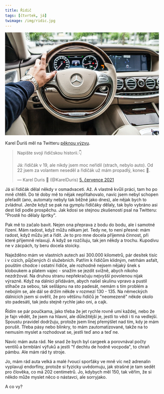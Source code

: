 ```yaml
---
title: Řidič
tags: [čtvrtek, já]
twimage: /img/ridic.jpg
---
```


![cover](/img/ridic.jpg)

Karel Ďuriš měl na Twitteru [pěknou výzvu](https://twitter.com/KarelDuris/status/1412043899766546433).

<blockquote class="twitter-tweet" data-lang="cs"><p lang="cs" dir="ltr">Napište svojí řidičskou historii.👇<br><br>Já: řidičák v 19, ale nikdy jsem moc neřídil (strach, nebylo auto). Od 22 jsem za volantem neseděl a řidičák už mám propadlý, konec 🤷.</p>&mdash; Karel Duris 🌈 (@KarelDuris) <a href="https://twitter.com/KarelDuris/status/1412043899766546433?ref_src=twsrc%5Etfw">5. července 2021</a></blockquote> <script async src="https://platform.twitter.com/widgets.js" charset="utf-8"></script>

Já si řidičák dělal někdy v osmadvaceti. Až. A vlastně kvůli práci, tam ho po mně chtěli. Do té doby mě to nějak nepřitahovalo, navíc jsem nebyl schopen přeřadit (ano, automaty nebyly tak běžné jako dnes), ale nějak bych to zvládnul. Jenže když se pak na gymplu řidičáky dělaly, tak bylo vybráno asi dest lidí podle prospěchu. Jak kdosi se stejnou zkušeností psal na Twitteru: "Prostě ho dělaly šprtky".

Pak mě to začalo bavit. Nejen ona přeprava z bodu do bodu, ale i samotné řízení. Mám radost, když můžu někam jet. Tedy ne, to není přesné: mám radost, když můžu jet a řídit. Je to pro mne docela příjemná činnost, při které příjemně relaxuji. A když se rozčiluju, tak jen někdy a trochu. Kupodivu ne v zácpách, ty beru docela stoicky.

Naježděno mám ve vlastních autech asi 300.000 kilometrů, pár desítek tisíc i v cizích, půjčených či služebních. Patřím k řidičům klidným, netrhám asfalt, pouštím chodce i ostatní řidiče, ale rozhodně nejsem nějaký šnek s kloboukem a platem vajec - snažím se jezdit svižně, abych nikoho nezdržoval. Na druhou stranu nepřekračuju nejvyšší povolenou nijak výrazně. Když na dálnici přidávám, abych našel skulinu vpravo a pustil stíhače za sebou, tak sešlápnu na sto padesát, nemám s tím problém a nebojím se, ale dál se držím někde v rozmezí 130 - 135. Na německých dálnicích jsem si ověřil, že pro většinu řidičů je "neomezeně" někde okolo sto padesáti, tak jedu stejně rychle jako oni, a cajk.

Řídím se pár poučkama, jako třeba že jet rychle rovně umí každej, nebo že je fajn vědět, že jsem na hlavní, ale důležitější je, jestli to vědí i ti na vedlejší. Spoustu pravidel dodržuju, protože jsem línej přemýšlet nad tím, kdy je mám porušit. Třeba pásy nebo blinkry, to mám zautomatizované, takže na to nemusím myslet a rozhodovat se, jestli teď ano a teď ne.

Navíc mám auta rád. Ne snad že bych byl cargeek a porovnával počty ventilů a brmblání výfuků a jestli "f dechtu de hodně vocpoda", to chraň pámbu. Ale mám rád ty stroje.

Jo, mám rád auta velká a malé řvoucí sporťáky ve mně víc než adrenalin vyplavují endorfiny, protože si fyzicky uvědomuju, jak strašné je tam sedět pro člověka, co má 202 centimetrů. Jo, kdybych měl 150, tak věřím, že si někdo může myslet něco o nástavci, ale sorryjako.

A co vy?